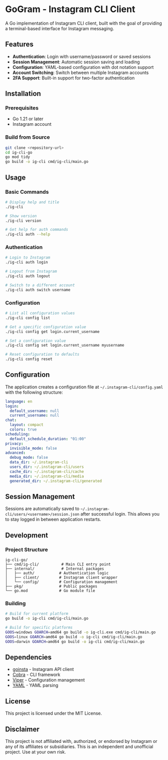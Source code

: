 # GoGram - Instagram CLI Client

A Go implementation of Instagram CLI client, built with the goal of providing a terminal-based interface for Instagram messaging.

## Features

- **Authentication**: Login with username/password or saved sessions
- **Session Management**: Automatic session saving and loading
- **Configuration**: YAML-based configuration with dot notation support
- **Account Switching**: Switch between multiple Instagram accounts
- **2FA Support**: Built-in support for two-factor authentication

## Installation

### Prerequisites

- Go 1.21 or later
- Instagram account

### Build from Source

```bash
git clone <repository-url>
cd ig-cli-go
go mod tidy
go build -o ig-cli cmd/ig-cli/main.go
```

## Usage

### Basic Commands

```bash
# Display help and title
./ig-cli

# Show version
./ig-cli version

# Get help for auth commands
./ig-cli auth --help
```

### Authentication

```bash
# Login to Instagram
./ig-cli auth login

# Logout from Instagram
./ig-cli auth logout

# Switch to a different account
./ig-cli auth switch username
```

### Configuration

```bash
# List all configuration values
./ig-cli config list

# Get a specific configuration value
./ig-cli config get login.current_username

# Set a configuration value
./ig-cli config set login.current_username myusername

# Reset configuration to defaults
./ig-cli config reset
```

## Configuration

The application creates a configuration file at `~/.instagram-cli/config.yaml` with the following structure:

```yaml
language: en
login:
  default_username: null
  current_username: null
chat:
  layout: compact
  colors: true
scheduling:
  default_schedule_duration: "01:00"
privacy:
  invisible_mode: false
advanced:
  debug_mode: false
  data_dir: ~/.instagram-cli
  users_dir: ~/.instagram-cli/users
  cache_dir: ~/.instagram-cli/cache
  media_dir: ~/.instagram-cli/media
  generated_dir: ~/.instagram-cli/generated
```

## Session Management

Sessions are automatically saved to `~/.instagram-cli/users/<username>/session.json` after successful login. This allows you to stay logged in between application restarts.

## Development

### Project Structure

```
ig-cli-go/
├── cmd/ig-cli/          # Main CLI entry point
├── internal/            # Internal packages
│   ├── auth/           # Authentication logic
│   ├── client/         # Instagram client wrapper
│   └── config/         # Configuration management
├── pkg/                # Public packages
└── go.mod              # Go module file
```

### Building

```bash
# Build for current platform
go build -o ig-cli cmd/ig-cli/main.go

# Build for specific platforms
GOOS=windows GOARCH=amd64 go build -o ig-cli.exe cmd/ig-cli/main.go
GOOS=linux GOARCH=amd64 go build -o ig-cli cmd/ig-cli/main.go
GOOS=darwin GOARCH=amd64 go build -o ig-cli cmd/ig-cli/main.go
```

## Dependencies

- [goinsta](https://github.com/Davincible/goinsta) - Instagram API client
- [Cobra](https://github.com/spf13/cobra) - CLI framework
- [Viper](https://github.com/spf13/viper) - Configuration management
- [YAML](https://gopkg.in/yaml.v3) - YAML parsing

## License

This project is licensed under the MIT License.

## Disclaimer

This project is not affiliated with, authorized, or endorsed by Instagram or any of its affiliates or subsidiaries. This is an independent and unofficial project. Use at your own risk.
